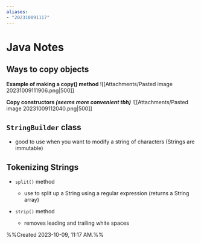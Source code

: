 ```yaml
---
aliases: 
- "202310091117"
---
```

# Java Notes
## Ways to copy objects
**Example of making a copy() method**
![[Attachments/Pasted image 20231009111906.png|500]]

**Copy constructors *(seems more convenient tbh)***
![[Attachments/Pasted image 20231009112040.png|500]]


## `StringBuilder` class
- good to use when you want to modify a string of characters (Strings are immutable)

## Tokenizing Strings
- `split()` method
	- use to split up a String using a regular expression (returns a String array)

- `strip()` method
	- removes leading and trailing white spaces







%%Created 2023-10-09, 11:17 AM.%%
